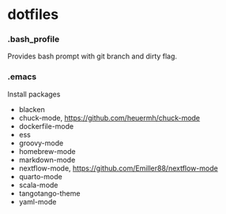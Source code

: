 # dotfiles

### .bash_profile

Provides bash prompt with git branch and dirty flag.

### .emacs

Install packages
* blacken
* chuck-mode, https://github.com/heuermh/chuck-mode
* dockerfile-mode
* ess
* groovy-mode
* homebrew-mode
* markdown-mode
* nextflow-mode, https://github.com/Emiller88/nextflow-mode
* quarto-mode
* scala-mode
* tangotango-theme
* yaml-mode
